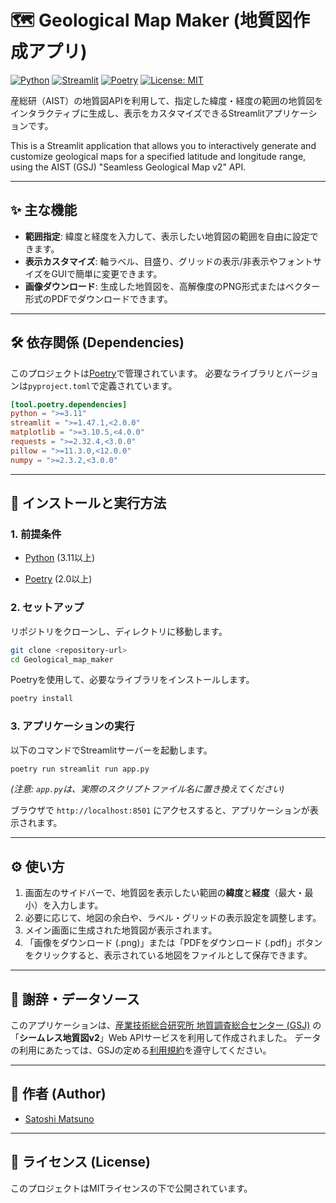 # 🗺️ Geological Map Maker (地質図作成アプリ)

[![Python](https://img.shields.io/badge/Python-%3E%3D3.11-blue.svg)](https://www.python.org/)
[![Streamlit](https://img.shields.io/badge/Streamlit-1.47%2B-red.svg)](https://streamlit.io)
[![Poetry](https://img.shields.io/badge/Poetry-2.0%2B-purple.svg)](https://python-poetry.org/)
[![License: MIT](https://img.shields.io/badge/License-MIT-yellow.svg)](https://opensource.org/licenses/MIT)

産総研（AIST）の地質図APIを利用して、指定した緯度・経度の範囲の地質図をインタラクティブに生成し、表示をカスタマイズできるStreamlitアプリケーションです。

This is a Streamlit application that allows you to interactively generate and customize geological maps for a specified latitude and longitude range, using the AIST (GSJ) "Seamless Geological Map v2" API.

---

## ✨ 主な機能

-   **範囲指定**: 緯度と経度を入力して、表示したい地質図の範囲を自由に設定できます。
-   **表示カスタマイズ**: 軸ラベル、目盛り、グリッドの表示/非表示やフォントサイズをGUIで簡単に変更できます。
-   **画像ダウンロード**: 生成した地質図を、高解像度のPNG形式またはベクター形式のPDFでダウンロードできます。

---

## 🛠️ 依存関係 (Dependencies)

このプロジェクトは[Poetry](https://python-poetry.org/)で管理されています。
必要なライブラリとバージョンは`pyproject.toml`で定義されています。

```toml
[tool.poetry.dependencies]
python = ">=3.11"
streamlit = ">=1.47.1,<2.0.0"
matplotlib = ">=3.10.5,<4.0.0"
requests = ">=2.32.4,<3.0.0"
pillow = ">=11.3.0,<12.0.0"
numpy = ">=2.3.2,<3.0.0"
````

-----

## 🚀 インストールと実行方法

### 1\. 前提条件

* [Python](https://www.python.org/downloads/) (3.11以上)

* [Poetry](https://python-poetry.org/docs/#installation) (2.0以上)


### 2\. セットアップ

リポジトリをクローンし、ディレクトリに移動します。

```bash
git clone <repository-url>
cd Geological_map_maker
```

Poetryを使用して、必要なライブラリをインストールします。

```bash
poetry install
```

### 3\. アプリケーションの実行

以下のコマンドでStreamlitサーバーを起動します。

```bash
poetry run streamlit run app.py
```

*(注意: `app.py`は、実際のスクリプトファイル名に置き換えてください)*

ブラウザで `http://localhost:8501` にアクセスすると、アプリケーションが表示されます。

-----

## ⚙️ 使い方

1.  画面左のサイドバーで、地質図を表示したい範囲の**緯度**と**経度**（最大・最小）を入力します。
2.  必要に応じて、地図の余白や、ラベル・グリッドの表示設定を調整します。
3.  メイン画面に生成された地質図が表示されます。
4.  「画像をダウンロード (.png)」または「PDFをダウンロード (.pdf)」ボタンをクリックすると、表示されている地図をファイルとして保存できます。

-----

## 🙏 謝辞・データソース

このアプリケーションは、[産業技術総合研究所 地質調査総合センター (GSJ)](https://www.gsj.jp/) の「**シームレス地質図v2**」Web APIサービスを利用して作成されました。
データの利用にあたっては、GSJの定める[利用規約](https://www.google.com/search?q=https://gbank.gsj.jp/seamless/v2/policy.html)を遵守してください。

-----

## 👤 作者 (Author)

  - [Satoshi Matsuno](https://researchmap.jp/satoshi_matsuno)

-----

## 📜 ライセンス (License)

このプロジェクトはMITライセンスの下で公開されています。
